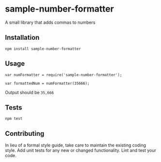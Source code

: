 # sample-number-formatter

A small library that adds commas to numbers

## Installation

  `npm install sample-number-formatter`

## Usage

    var numFormatter = require('sample-number-formatter');

    var formattedNum = numFormatter(35666);
  
  
  Output should be `35,666`


## Tests

  `npm test`

## Contributing

In lieu of a formal style guide, take care to maintain the existing coding style. Add unit tests for any new or changed functionality. Lint and test your code.
